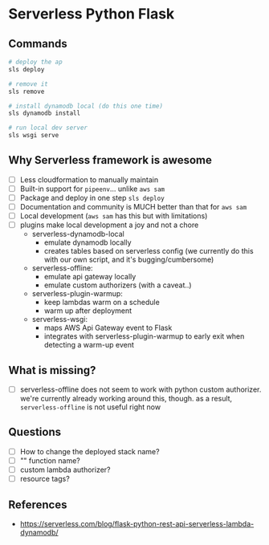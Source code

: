 # Serverless Python Flask

## Commands

```bash
# deploy the ap
sls deploy

# remove it
sls remove

# install dynamodb local (do this one time)
sls dynamodb install

# run local dev server
sls wsgi serve
```

## Why Serverless framework is awesome

- [ ] Less cloudformation to manually maintain
- [ ] Built-in support for `pipeenv`... unlike `aws sam`
- [ ] Package and deploy in one step `sls deploy`
- [ ] Documentation and community is MUCH better than that for `aws sam`
- [ ] Local development (`aws sam` has this but with limitations)
- [ ] plugins make local development a joy and not a chore
    - serverless-dynamodb-local
        * emulate dynamodb locally
        * creates tables based on serverless config (we currently do 
        this with our own script, and it's bugging/cumbersome)
    - serverless-offline:
        * emulate api gateway locally
        * emulate custom authorizers (with a caveat..)
    - serverless-plugin-warmup:
        * keep lambdas warm on a schedule
        * warm up after deployment      
    - serverless-wsgi:
        * maps AWS Api Gateway event to Flask
        * integrates with serverless-plugin-warmup to
        early exit when detecting a warm-up event
        
## What is missing?

- [ ] serverless-offline does not seem to work with python
    custom authorizer.  we're currently already
    working around this, though. as a result, `serverless-offline`
    is not useful right now

## Questions

- [ ] How to change the deployed stack name?
- [ ] "" function name?
- [ ] custom lambda authorizer?
- [ ] resource tags?

## References

* <https://serverless.com/blog/flask-python-rest-api-serverless-lambda-dynamodb/>

